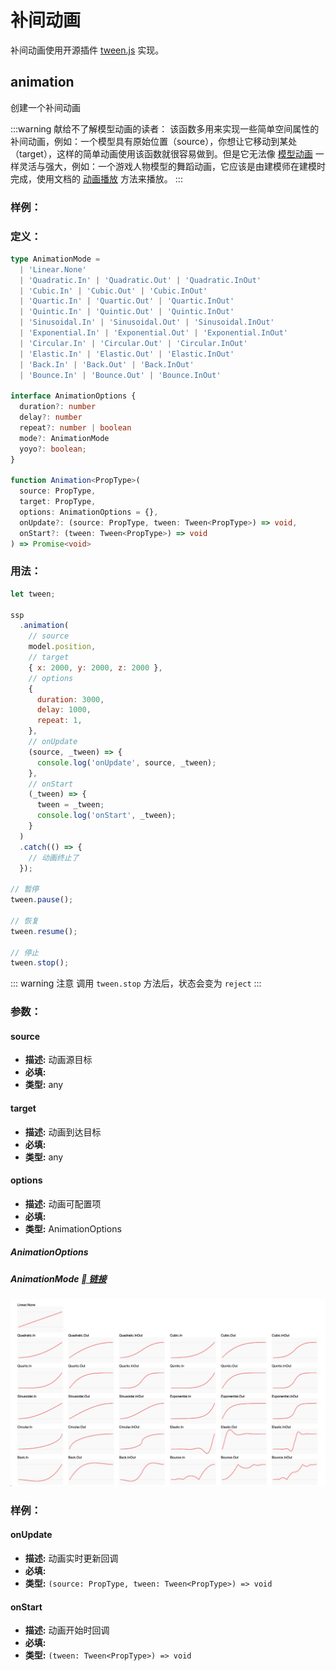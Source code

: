 # 补间动画

补间动画使用开源插件 [tween.js](https://github.com/tweenjs/tween.js) 实现。

## animation

创建一个补间动画

:::warning 献给不了解模型动画的读者：
该函数多用来实现一些简单空间属性的补间动画，例如：一个模型具有原始位置（source），你想让它移动到某处（target），这样的简单动画使用该函数就很容易做到。但是它无法像 [模型动画](https://baike.baidu.com/item/%E4%B8%89%E7%BB%B4%E8%AE%A1%E7%AE%97%E6%9C%BA%E5%8A%A8%E7%94%BB/3731278?fromtitle=%E6%A8%A1%E5%9E%8B%E5%8A%A8%E7%94%BB&fromid=24027679&fr=aladdin) 一样灵活与强大，例如：一个游戏人物模型的舞蹈动画，它应该是由建模师在建模时完成，使用文档的 [动画播放](./model.html#playmodelanimation) 方法来播放。
:::

### 样例：

<Docs-Iframe src="animation/createAnimation.html" />

### 定义：

```ts
type AnimationMode =
  | 'Linear.None'
  | 'Quadratic.In' | 'Quadratic.Out' | 'Quadratic.InOut'
  | 'Cubic.In' | 'Cubic.Out' | 'Cubic.InOut'
  | 'Quartic.In' | 'Quartic.Out' | 'Quartic.InOut'
  | 'Quintic.In' | 'Quintic.Out' | 'Quintic.InOut'
  | 'Sinusoidal.In' | 'Sinusoidal.Out' | 'Sinusoidal.InOut'
  | 'Exponential.In' | 'Exponential.Out' | 'Exponential.InOut'
  | 'Circular.In' | 'Circular.Out' | 'Circular.InOut'
  | 'Elastic.In' | 'Elastic.Out' | 'Elastic.InOut'
  | 'Back.In' | 'Back.Out' | 'Back.InOut'
  | 'Bounce.In' | 'Bounce.Out' | 'Bounce.InOut'

interface AnimationOptions {
  duration?: number
  delay?: number
  repeat?: number | boolean
  mode?: AnimationMode
  yoyo?: boolean;
}

function Animation<PropType>(
  source: PropType,
  target: PropType,
  options: AnimationOptions = {},
  onUpdate?: (source: PropType, tween: Tween<PropType>) => void,
  onStart?: (tween: Tween<PropType>) => void
) => Promise<void>
```

### 用法：

```js
let tween;

ssp
  .animation(
    // source
    model.position,
    // target
    { x: 2000, y: 2000, z: 2000 },
    // options
    {
      duration: 3000,
      delay: 1000,
      repeat: 1,
    },
    // onUpdate
    (source, _tween) => {
      console.log('onUpdate', source, _tween);
    },
    // onStart
    (_tween) => {
      tween = _tween;
      console.log('onStart', _tween);
    }
  )
  .catch(() => {
    // 动画终止了
  });

// 暂停
tween.pause();

// 恢复
tween.resume();

// 停止
tween.stop();
```

::: warning 注意
调用 `tween.stop` 方法后，状态会变为 `reject`
:::

### 参数：

#### source

- **描述:** 动画源目标
- **必填:** <Base-RequireIcon :isRequire="true"/>
- **类型:** any

#### target

- **描述:** 动画到达目标
- **必填:** <Base-RequireIcon :isRequire="true"/>
- **类型:** any

#### options

- **描述:** 动画可配置项
- **必填:** <Base-RequireIcon :isRequire="false"/>
- **类型:** AnimationOptions

##### AnimationOptions

<Docs-Table 
    :data="[
      {
        prop: 'duration', desc: '补间执行时长（ms）', type: 'number', require: false, default: '1000'
      },
      {
        prop: 'delay', desc: '补间开始前延时（ms）', type: 'number', require: false, default: '0'
      },
      {
        prop: 'repeat', desc: '动画循环', type: 'number | boolean', require: false, default: 'false'
      },
      {
        prop: 'mode', desc: '动画模式', type: 'AnimationMode', require: false, default: 'Linear.None'
      },
      {
        prop: 'yoyo', desc: '反向执行，需与 repeat 一起使用', type: 'boolean', require: false, default: 'false'
      }
    ]"
/>

##### AnimationMode [ 链接](http://sole.github.io/tween.js/examples/03_graphs.html)

<img src="./img/动画模式.jpg"/>

### 样例：

<Docs-Iframe src="animation/animationModeEnum.html" />

#### onUpdate

- **描述:** 动画实时更新回调
- **必填:** <Base-RequireIcon :isRequire="false"/>
- **类型:** `(source: PropType, tween: Tween<PropType>) => void`

#### onStart

- **描述:** 动画开始时回调
- **必填:** <Base-RequireIcon :isRequire="false"/>
- **类型:** `(tween: Tween<PropType>) => void`
